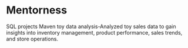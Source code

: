 # Mentorness
SQL projects
Maven toy data analysis-Analyzed toy sales data to gain insights into inventory management, product performance, sales trends, and
store operations.
